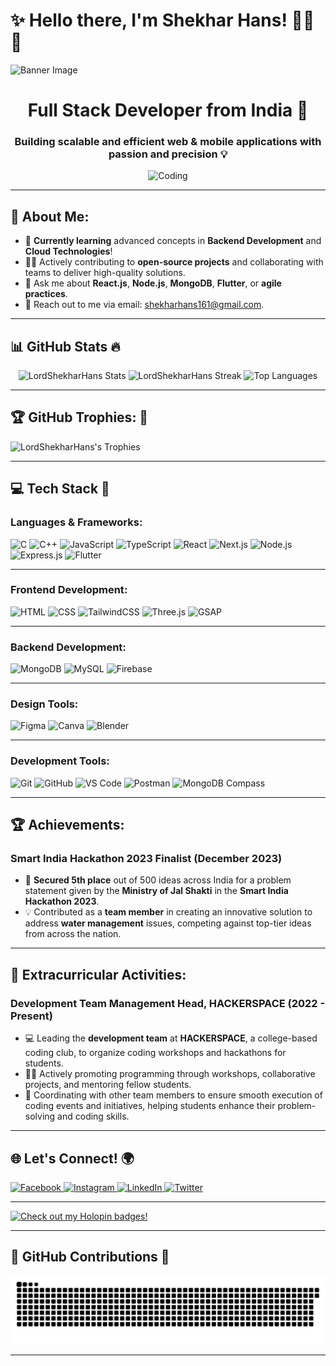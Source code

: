 # ✨ **Hello there, I'm Shekhar Hans!** 👨‍💻👋

![Banner Image](https://github.com/user-attachments/assets/0e4db239-1978-4fe6-8e4b-70c60a61cd89)

<h1 align="center">Full Stack Developer from India 🚀</h1>
<h3 align="center">Building scalable and efficient web & mobile applications with passion and precision 💡</h3>

<div align="center">
  <img src="https://github.com/user-attachments/assets/1f7c3a24-2d82-4ffd-a073-45fc09da3e7f" width="350" alt="Coding" />
</div>

---

## 💫 **About Me**: 
- 🌱 **Currently learning** advanced concepts in **Backend Development** and **Cloud Technologies**!
- 🧑‍💻 Actively contributing to **open-source projects** and collaborating with teams to deliver high-quality solutions.
- 💬 Ask me about **React.js**, **Node.js**, **MongoDB**, **Flutter**, or **agile practices**.
- 📧 Reach out to me via email: [shekharhans161@gmail.com](mailto:shekharhans161@gmail.com).

---

## 📊 **GitHub Stats** 🔥

<div align="center">
  <img src="https://github-readme-stats.vercel.app/api?username=ShekharHans&theme=radical&hide_border=true" alt="LordShekharHans Stats" />
  <img src="https://github-readme-streak-stats.herokuapp.com/?user=ShekharHans&theme=radical&hide_border=true" alt="LordShekharHans Streak" />
  <img src="https://github-readme-stats.vercel.app/api/top-langs/?username=ShekharHans&theme=radical&layout=compact&hide_border=true" alt="Top Languages" />
</div>

---

## 🏆 **GitHub Trophies**: 🎯

![LordShekharHans's Trophies](https://github-profile-trophy.vercel.app/?username=LordShekharHans&theme=dracula&no-frame=true&no-bg=true&margin-w=4)

---

## 💻 **Tech Stack** 🚀

### **Languages & Frameworks**:
<div align="left">
  <img src="https://img.shields.io/badge/C-%2300599C.svg?style=for-the-badge&logo=c&logoColor=white" alt="C"/>
  <img src="https://img.shields.io/badge/C++-%2300599C.svg?style=for-the-badge&logo=c%2B%2B&logoColor=white" alt="C++"/>
  <img src="https://img.shields.io/badge/JavaScript-%23323330.svg?style=for-the-badge&logo=javascript&logoColor=%23F7DF1E" alt="JavaScript"/>
  <img src="https://img.shields.io/badge/TypeScript-%23007ACC.svg?style=for-the-badge&logo=typescript&logoColor=white" alt="TypeScript"/>
  <img src="https://img.shields.io/badge/React-%2320232a.svg?style=for-the-badge&logo=react&logoColor=%2361DAFB" alt="React"/>
  <img src="https://img.shields.io/badge/Next.js-%23000000.svg?style=for-the-badge&logo=next.js&logoColor=white" alt="Next.js"/>
  <img src="https://img.shields.io/badge/Node.js-%23339933.svg?style=for-the-badge&logo=node.js&logoColor=white" alt="Node.js"/>
  <img src="https://img.shields.io/badge/Express.js-%23404d59.svg?style=for-the-badge&logo=express&logoColor=white" alt="Express.js"/>
  <img src="https://img.shields.io/badge/Flutter-%23025682.svg?style=for-the-badge&logo=flutter&logoColor=white" alt="Flutter"/>
</div>

---

### **Frontend Development**:
<div align="left">
  <img src="https://img.shields.io/badge/HTML5-%23E34F26.svg?style=for-the-badge&logo=html5&logoColor=white" alt="HTML"/>
  <img src="https://img.shields.io/badge/CSS3-%231572B6.svg?style=for-the-badge&logo=css3&logoColor=white" alt="CSS"/>
  <img src="https://img.shields.io/badge/TailwindCSS-%2338B2AC.svg?style=for-the-badge&logo=tailwind-css&logoColor=white" alt="TailwindCSS"/>
  <img src="https://img.shields.io/badge/Three.js-%234D4DFF.svg?style=for-the-badge&logo=three.js&logoColor=white" alt="Three.js"/>
  <img src="https://img.shields.io/badge/GSAP-%2337E3B1.svg?style=for-the-badge&logo=gsap&logoColor=white" alt="GSAP"/>
</div>

---

### **Backend Development**:
<div align="left">
  <img src="https://img.shields.io/badge/MongoDB-%2300C853.svg?style=for-the-badge&logo=mongodb&logoColor=white" alt="MongoDB"/>
  <img src="https://img.shields.io/badge/MySQL-%234E73B8.svg?style=for-the-badge&logo=mysql&logoColor=white" alt="MySQL"/>
  <img src="https://img.shields.io/badge/Firebase-%23FFCA28.svg?style=for-the-badge&logo=firebase&logoColor=white" alt="Firebase"/>
</div>

---

### **Design Tools**:
<div align="left">
  <img src="https://img.shields.io/badge/Figma-%23F24E1E.svg?style=for-the-badge&logo=figma&logoColor=white" alt="Figma"/>
  <img src="https://img.shields.io/badge/Canva-%2300C4CC.svg?style=for-the-badge&logo=Canva&logoColor=white" alt="Canva"/>
  <img src="https://img.shields.io/badge/Blender-%23F5792A.svg?style=for-the-badge&logo=blender&logoColor=white" alt="Blender"/>
</div>

---

### **Development Tools**:
<div align="left">
  <img src="https://img.shields.io/badge/Git-%23F1502F.svg?style=for-the-badge&logo=git&logoColor=white" alt="Git"/>
  <img src="https://img.shields.io/badge/GitHub-%23181717.svg?style=for-the-badge&logo=github&logoColor=white" alt="GitHub"/>
  <img src="https://img.shields.io/badge/VS%20Code-%23007ACC.svg?style=for-the-badge&logo=visual-studio-code&logoColor=white" alt="VS Code"/>
  <img src="https://img.shields.io/badge/Postman-%23FF6C37.svg?style=for-the-badge&logo=postman&logoColor=white" alt="Postman"/>
  <img src="https://img.shields.io/badge/MongoDB%20Compass-%23000.svg?style=for-the-badge&logo=mongodb&logoColor=white" alt="MongoDB Compass"/>
</div>

---
## 🏆 **Achievements**:

### **Smart India Hackathon 2023 Finalist** (December 2023)  
- 🥈 **Secured 5th place** out of 500 ideas across India for a problem statement given by the **Ministry of Jal Shakti** in the **Smart India Hackathon 2023**.
- 💡 Contributed as a **team member** in creating an innovative solution to address **water management** issues, competing against top-tier ideas from across the nation.

---

## 🎯 **Extracurricular Activities**:

### **Development Team Management Head, HACKERSPACE** (2022 - Present)
- 💻 Leading the **development team** at **HACKERSPACE**, a college-based coding club, to organize coding workshops and hackathons for students.
- 👨‍💻 Actively promoting programming through workshops, collaborative projects, and mentoring fellow students.
- 🔧 Coordinating with other team members to ensure smooth execution of coding events and initiatives, helping students enhance their problem-solving and coding skills.

---

## 🌐 **Let's Connect**! 🌍

<a href="https://www.facebook.com/shekhar.hans.148">
  <img src="https://img.shields.io/badge/Facebook-%231877F2.svg?logo=Facebook&logoColor=white" alt="Facebook" />
</a> 
<a href="https://www.instagram.com/crazy_painter__/">
  <img src="https://img.shields.io/badge/Instagram-%23E4405F.svg?logo=Instagram&logoColor=white" alt="Instagram" />
</a> 
<a href="https://www.linkedin.com/in/shekhar-hans-560822246/">
  <img src="https://img.shields.io/badge/LinkedIn-%230077B5.svg?logo=linkedin&logoColor=white" alt="LinkedIn" />
</a>  
<a href="https://twitter.com/ShekharHansDev">
  <img src="https://img.shields.io/badge/Twitter-%231DA1F2.svg?logo=twitter&logoColor=white" alt="Twitter" />
</a>

---

[![Check out my Holopin badges!](https://holopin.me/shekharhans)](https://holopin.io/@shekharhans)

---

## 🐍 **GitHub Contributions** 🐍

![Snake Animation](https://raw.githubusercontent.com/LordShekharHans/LordShekharHans/output/snake.svg)

---



